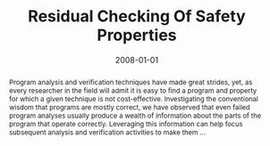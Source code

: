 ---
title: "Residual Checking Of Safety Properties"
abstract: "Program analysis and verification techniques have made great strides, yet, as every researcher in the field will admit it is easy to find a program and property for which a given technique is not cost-effective. Investigating the conventional wisdom that programs are mostly correct, we have observed that even failed program analyses usually produce a wealth of information about the parts of the program that operate correctly. Leveraging this information can help focus subsequent analysis and verification activities to make them …"
date: 2008-01-01
venue: "Model Checking Software, 15th International SPIN Workshop, Los Angeles, CA, USA, August 10-12, 2008, Proceedings"
paperurl: https://link.springer.com/chapter/10.1007/978-3-540-85114-1_1
authors: "Matthew B. Dwyer and Rahul Purandare"
awards: ""
---